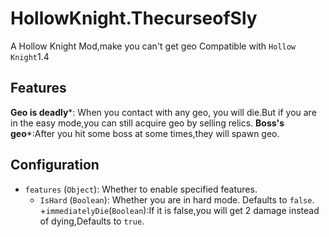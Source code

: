 # HollowKnight.ThecurseofSly
A Hollow Knight Mod,make you can't get geo
Compatible with `Hollow Knight`1.4
## Features
**Geo is deadly**\*: When you contact with any geo, you will die.But if you are in the easy mode,you can still acquire geo by selling relics.
**Boss's geo**\*:After you hit some boss at some times,they will spawn geo.
## Configuration

- `features` (`Object`): Whether to enable specified features.
  + `IsHard` (`Boolean`): Whether you are in hard mode. Defaults to `false`.
	+`immediatelyDie`(`Boolean`):If it is false,you will get 2 damage instead of dying,Defaults to `true`.
  
